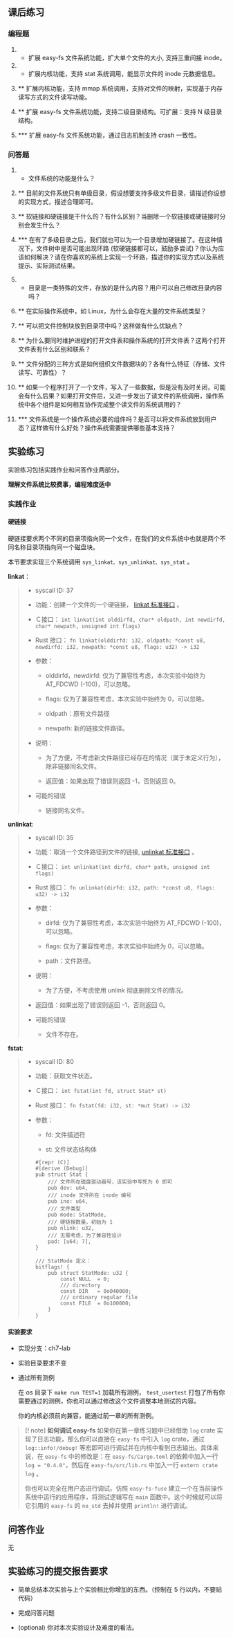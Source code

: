 ## 课后练习

### 编程题

1.  * 扩展 easy-fs 文件系统功能，扩大单个文件的大小, 支持三重间接 inode。

2.  * 扩展内核功能，支持 stat 系统调用，能显示文件的 inode 元数据信息。

3.  ** 扩展内核功能，支持 mmap 系统调用，支持对文件的映射，实现基于内存读写方式的文件读写功能。

4.  ** 扩展 easy-fs 文件系统功能，支持二级目录结构。可扩展：支持 N 级目录结构。

5.  *** 扩展 easy-fs 文件系统功能，通过日志机制支持 crash 一致性。


### 问答题

1.  * 文件系统的功能是什么？

2.  ** 目前的文件系统只有单级目录，假设想要支持多级文件目录，请描述你设想的实现方式，描述合理即可。

3.  ** 软链接和硬链接是干什么的？有什么区别？当删除一个软链接或硬链接时分别会发生什么？

4.  *** 在有了多级目录之后，我们就也可以为一个目录增加硬链接了。在这种情况下，文件树中是否可能出现环路 (软硬链接都可以，鼓励多尝试)？你认为应该如何解决？请在你喜欢的系统上实现一个环路，描述你的实现方式以及系统提示、实际测试结果。

5.  * 目录是一类特殊的文件，存放的是什么内容？用户可以自己修改目录内容吗？

6.  ** 在实际操作系统中，如 Linux，为什么会存在大量的文件系统类型？

7.  ** 可以把文件控制块放到目录项中吗？这样做有什么优缺点？

8.  ** 为什么要同时维护进程的打开文件表和操作系统的打开文件表？这两个打开文件表有什么区别和联系？

9.  ** 文件分配的三种方式是如何组织文件数据块的？各有什么特征（存储、文件读写、可靠性）？

10.  ** 如果一个程序打开了一个文件，写入了一些数据，但是没有及时关闭，可能会有什么后果？如果打开文件后，又进一步发出了读文件的系统调用，操作系统中各个组件是如何相互协作完成整个读文件的系统调用的？

11.  *** 文件系统是一个操作系统必要的组件吗？是否可以将文件系统放到用户态？这样做有什么好处？操作系统需要提供哪些基本支持？

## 实验练习

实验练习包括实践作业和问答作业两部分。

**理解文件系统比较费事，编程难度适中**

### 实践作业

#### 硬链接

硬链接要求两个不同的目录项指向同一个文件，在我们的文件系统中也就是两个不同名称目录项指向同一个磁盘块。

本节要求实现三个系统调用 `sys_linkat、sys_unlinkat、sys_stat` 。

**linkat**：

> *   syscall ID: 37
>     
> *   功能：创建一个文件的一个硬链接， [linkat 标准接口](https://linux.die.net/man/2/linkat) 。
>     
> *   Ｃ接口： `int linkat(int olddirfd, char* oldpath, int newdirfd, char* newpath, unsigned int flags)`
>     
> *   Rust 接口： `fn linkat(olddirfd: i32, oldpath: *const u8, newdirfd: i32, newpath: *const u8, flags: u32) -> i32`
>     
> *   参数：
>     
>     *   olddirfd，newdirfd: 仅为了兼容性考虑，本次实验中始终为 AT_FDCWD (-100)，可以忽略。
>         
>     *   flags: 仅为了兼容性考虑，本次实验中始终为 0，可以忽略。
>         
>     *   oldpath：原有文件路径
>         
>     *   newpath: 新的链接文件路径。
>         
>     
> *   说明：
>     
>     *   为了方便，不考虑新文件路径已经存在的情况（属于未定义行为），除非链接同名文件。
>         
>     *   返回值：如果出现了错误则返回 -1，否则返回 0。
>         
>     
> *   可能的错误
>     
>     *   链接同名文件。
>         
>     

**unlinkat**:

> *   syscall ID: 35
>     
> *   功能：取消一个文件路径到文件的链接, [unlinkat 标准接口](https://linux.die.net/man/2/unlinkat) 。
>     
> *   Ｃ接口： `int unlinkat(int dirfd, char* path, unsigned int flags)`
>     
> *   Rust 接口： `fn unlinkat(dirfd: i32, path: *const u8, flags: u32) -> i32`
>     
> *   参数：
>     
>     *   dirfd: 仅为了兼容性考虑，本次实验中始终为 AT_FDCWD (-100)，可以忽略。
>         
>     *   flags: 仅为了兼容性考虑，本次实验中始终为 0，可以忽略。
>         
>     *   path：文件路径。
>         
>     
> *   说明：
>     
>     *   为了方便，不考虑使用 unlink 彻底删除文件的情况。
>         
>     
> *   返回值：如果出现了错误则返回 -1，否则返回 0。
>     
> *   可能的错误
>     
>     *   文件不存在。
>         
>     

**fstat**:

> *   syscall ID: 80
>     
> *   功能：获取文件状态。
>     
> *   Ｃ接口： `int fstat(int fd, struct Stat* st)`
>     
> *   Rust 接口： `fn fstat(fd: i32, st: *mut Stat) -> i32`
>     
> *   参数：
>     
>     *   fd: 文件描述符
>         
>     *   st: 文件状态结构体
>         
>     
>     ```
>     #[repr (C)]
>     #[derive (Debug)]
>     pub struct Stat {
>         /// 文件所在磁盘驱动器号，该实验中写死为 0 即可
>         pub dev: u64,
>         /// inode 文件所在 inode 编号
>         pub ino: u64,
>         /// 文件类型
>         pub mode: StatMode,
>         /// 硬链接数量，初始为 1
>         pub nlink: u32,
>         /// 无需考虑，为了兼容性设计
>         pad: [u64; 7],
>     }
>     
>     /// StatMode 定义：
>     bitflags! {
>         pub struct StatMode: u32 {
>             const NULL  = 0;
>             /// directory
>             const DIR   = 0o040000;
>             /// ordinary regular file
>             const FILE  = 0o100000;
>         }
>     }
>     ```
>     

#### 实验要求

*   实现分支：ch7-lab
    
*   实验目录要求不变
    
*   通过所有测例
    
    在 os 目录下 `make run TEST=1` 加载所有测例， `test_usertest` 打包了所有你需要通过的测例，你也可以通过修改这个文件调整本地测试的内容。
    
    你的内核必须前向兼容，能通过前一章的所有测例。
    

>[! note] **如何调试 easy-fs**
>如果你在第一章练习题中已经借助 `log` crate 实现了日志功能，那么你可以直接在 `easy-fs` 中引入 `log` crate，通过 `log::info!/debug!` 等宏即可进行调试并在内核中看到日志输出。具体来说，在 `easy-fs` 中的修改是：在 `easy-fs/Cargo.toml` 的依赖中加入一行 `log = "0.4.0"`，然后在 `easy-fs/src/lib.rs` 中加入一行 `extern crate log` 。
>
>你也可以完全在用户态进行调试。仿照 `easy-fs-fuse` 建立一个在当前操作系统中运行的应用程序，将测试逻辑写在 `main` 函数中。这个时候就可以将它引用的 `easy-fs` 的 `no_std` 去掉并使用 `println!` 进行调试。

## 问答作业
无

## 实验练习的提交报告要求

* 简单总结本次实验与上个实验相比你增加的东西。（控制在 5 行以内，不要贴代码）

* 完成问答问题

* (optional) 你对本次实验设计及难度的看法。